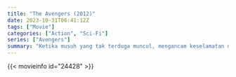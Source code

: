 ```yaml
---
title: "The Avengers (2012)"
date: 2023-10-31T06:41:12Z
tags: ["Movie"]
categories: ["Action", "Sci-Fi"]
series: ["Avengers"]
summary: "Ketika musuh yang tak terduga muncul, mengancam keselamatan dan keamanan dunia, Nick Fury, direktur Badan Perdamaian Internasional, dikenal sebagai S.H.I.E.L.D. , membutuhkan tim untuk menyelamatkan dunia dari bencana. Usaha perekrutan pun dimulai Iron Man, Captain America, Hulk, Thor, Black Widow dan Hawkeye dikumpulkan untuk menaklukkan Dewa Kehancuran, Loki, dalam usahanya menghancurkan bumi. Dengan semua gabungan kekuatan, tugas nampak lebih mudah. Namun kenyatannya tidak demikian! Para pahlawan super justru saling melawan satu sama lain Hulk melawan Captain America, siapa yang akan menang? Apakah Iron Man dapat mengalahkan kekuatan super milik Thor? Bagaimana para pahlawan super ini secara bersama-sama menghadapi bencana, melindungi masyarakat dan yang terpenting, bertahan hidup?"
---
```


<mux-player stream-type="on-demand"
src="https://kp3d-my.sharepoint.com/personal/ryoo_kp3d_onmicrosoft_com/_layouts/15/download.aspx?share=EfwxEHxuv6NFogeIP_h0Xs8BH-PsaOraxg1RKj4LwqJgCg" prefer-playback="mse" controls>

</mux-player>


{{< movieinfo id="24428" >}}

<script src="https://cdn.jsdelivr.net/npm/@mux/mux-player"></script>

 <script type="application/ld+json ">
{
"@context": "https://schema.org/",
"@type": "VideoObject",
"name": "The Avengers (2012)",
"contentUrl": "https://stream.mux.com/02KKg54zJOar00wOMH96oCeWv5ddltXSKjiOcvBi6fVkM.m3u8",
"thumbnailUrl": "https://www.themoviedb.org/t/p/original/huOmAVZBfXPMIRwjFmyGzZLojHR.jpg?width=314&fit_mode=preserve&time=25",
"uploadDate": "2023-10-31T06:41:12Z",
}

</script>